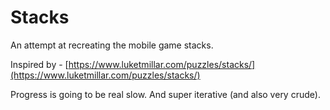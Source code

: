 # Stacks
An attempt at recreating the mobile game stacks. 

Inspired by - [https://www.luketmillar.com/puzzles/stacks/](https://www.luketmillar.com/puzzles/stacks/)

Progress is going to be real slow. And super iterative (and also very crude).
